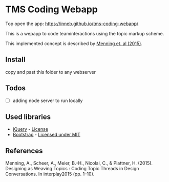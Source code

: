 # TMS Coding Webapp #


Top open the app: https://inneb.github.io/tms-coding-webapp/

This is a wepapp to code teaminteractions using the topic markup scheme.

This implemented concept is described by [Menning et. al (2015)](https://www.researchgate.net/publication/283714467_Designing_as_Weaving_Topics_Coding_Topic_Threads_in_Design_Conversations).

## Install ##

copy and past this folder to any webserver

## Todos ##

- [ ] adding node server to run locally

## Used libraries ##

 * [jQuery](https://jquery.com/) - [License](jquery.org/license )
 * [Bootstrap](http://getbootstrap.com/) - [Licensed under MIT](https://github.com/twbs/bootstrap/blob/master/LICENSE)

## References ##

Menning, A., Scheer, A., Meier, B.-H., Nicolai, C., & Plattner, H. (2015). Designing as Weaving Topics : Coding Topic Threads in Design Conversations. In interplay2015 (pp. 1–10).